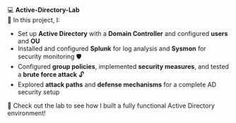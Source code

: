 💻 **Active-Directory-Lab**  
🚀 In this project, I:  

- Set up **Active Directory** with a **Domain Controller** and configured **users** and **OU**
- Installed and configured **Splunk** for log analysis and **Sysmon** for security monitoring 🛡️  
- Configured **group policies**, implemented **security measures**, and tested a **brute force attack** 🔓  
- Explored **attack paths** and **defense mechanisms** for a complete AD security setup  

📂 Check out the lab to see how I built a fully functional Active Directory environment!
